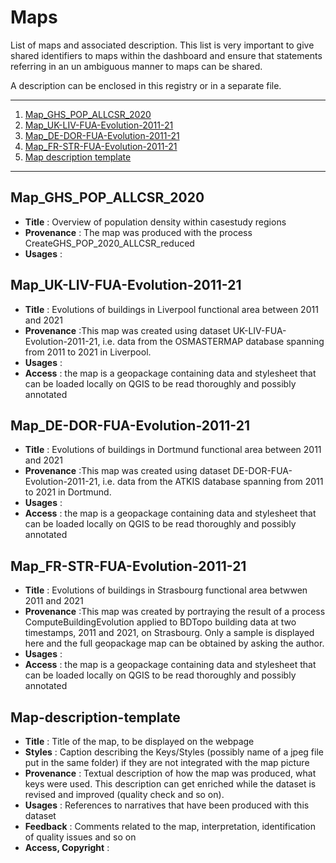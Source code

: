 # Maps

List of maps and associated description. This list is very important to give shared identifiers to maps within the dashboard and ensure that statements referring in an un ambiguous manner to maps can be shared. 

A description can be enclosed in this registry or in a separate file.

*******
 
 1. [Map_GHS_POP_ALLCSR_2020](#Map_GHS_POP_ALLCSR_2020)
 2. [Map_UK-LIV-FUA-Evolution-2011-21](#Map_UK-LIV-FUA-Evolution-2011-21)
 3. [Map_DE-DOR-FUA-Evolution-2011-21](#Map_DE-DOR-FUA-Evolution-2011-21)
 4. [Map_FR-STR-FUA-Evolution-2011-21](#Map_FR-STR-FUA-Evolution-2011-21)
 6. [Map description template](#Map-description-template)
*******

## Map_GHS_POP_ALLCSR_2020
* **Title** : Overview of population density within casestudy regions
* **Provenance** : The map was produced with the process CreateGHS_POP_2020_ALLCSR_reduced
* **Usages** : 

## Map_UK-LIV-FUA-Evolution-2011-21
* **Title** : Evolutions of buildings in Liverpool functional area between 2011 and 2021
* **Provenance** :This map was created using dataset UK-LIV-FUA-Evolution-2011-21, i.e. data from the OSMASTERMAP database spanning from 2011 to 2021 in Liverpool.
* **Usages** : 
* **Access** : the map is a geopackage containing data and stylesheet that can be loaded locally on QGIS to be read thoroughly and possibly annotated

## Map_DE-DOR-FUA-Evolution-2011-21
* **Title** : Evolutions of buildings in Dortmund functional area between 2011 and 2021
* **Provenance** :This map was created using dataset DE-DOR-FUA-Evolution-2011-21, i.e. data from the ATKIS database spanning from 2011 to 2021 in Dortmund.
* **Usages** : 
* **Access** : the map is a geopackage containing data and stylesheet that can be loaded locally on QGIS to be read thoroughly and possibly annotated

## Map_FR-STR-FUA-Evolution-2011-21
* **Title** : Evolutions of buildings in Strasbourg functional area betwwen 2011 and 2021 
* **Provenance** :This map was created by portraying the result of a process ComputeBuildingEvolution applied to BDTopo building data at two timestamps, 2011 and 2021, on Strasbourg. Only a sample is displayed here and the full geopackage map can be obtained by asking the author. 
* **Usages** :
* **Access** : the map is a geopackage containing data and stylesheet that can be loaded locally on QGIS to be read thoroughly and possibly annotated

## Map-description-template
* **Title** : Title of the map, to be displayed on the webpage
* **Styles** : Caption describing the Keys/Styles (possibly name of  a jpeg file put in the same folder) if they are not integrated with the map picture
* **Provenance** : Textual description of how the map was produced, what keys were used. This description can get enriched while the dataset is revised and improved (quality check and so on).
* **Usages** : References to narratives that have been produced with this dataset
* **Feedback** : Comments related to the map, interpretation, identification of quality issues and so on
* **Access, Copyright** : 
 



